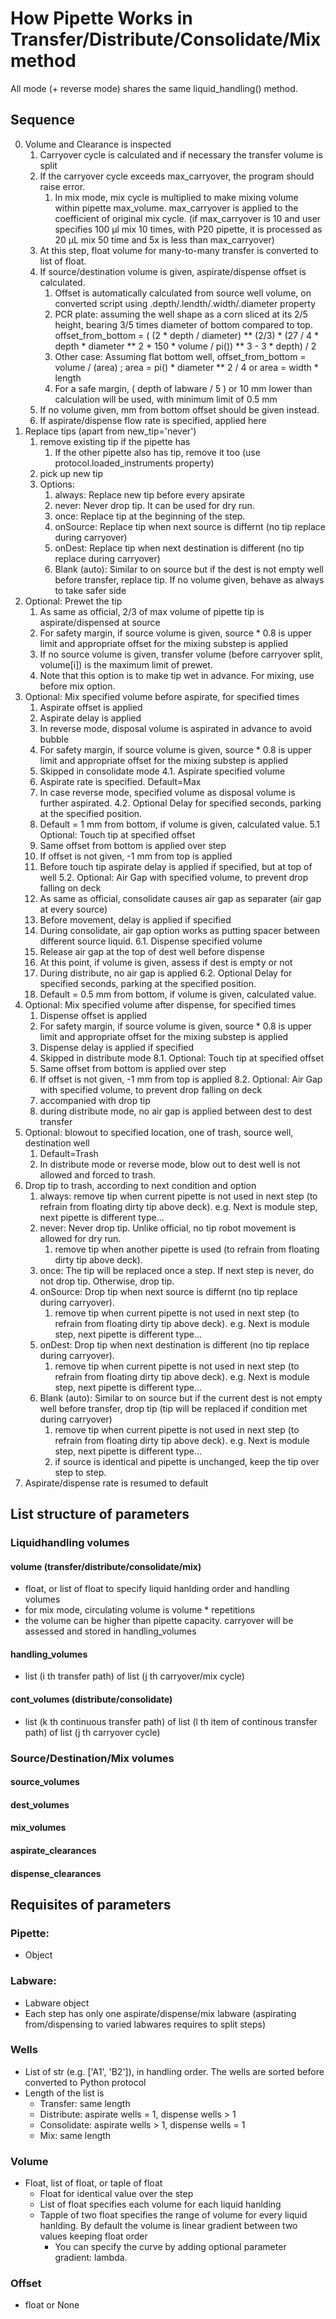 # How Pipette Works in Transfer/Distribute/Consolidate/Mix method
All mode (+ reverse mode) shares the same liquid_handling() method.
## Sequence
0. Volume and Clearance is inspected
    1. Carryover cycle is calculated and if necessary the transfer volume is split
    2. If the carryover cycle exceeds max_carryover, the program should raise error.
        1. In mix mode, mix cycle is multiplied to make mixing volume within pipette max_volume. max_carryover is applied to the coefficient of original mix cycle. (if max_carryover is 10 and user specifies 100 µl mix 10 times, with P20 pipette, it is processed as 20 µL mix 50 time and 5x is less than max_carryover)
    3. At this step, float volume for many-to-many transfer is converted to list of float.
    4. If source/destination volume is given, aspirate/dispense offset is calculated.
        1. Offset is automatically calculated from source well volume, on converted script using .depth/.lendth/.width/.diameter property
        2. PCR plate: assuming the well shape as a corn sliced at its 2/5 height, bearing 3/5 times diameter of bottom compared to top. offset_from_bottom = ( (2 * depth / diameter) ** (2/3) * (27 / 4 * depth * diameter ** 2 + 150 * volume / pi()) ** 3 - 3 * depth) / 2
        3. Other case: Assuming flat bottom well, offset_from_bottom = volume / (area) ; area = pi() * diameter ** 2 / 4 or area = width * length
        4. For a safe margin, ( depth of labware / 5 ) or 10 mm lower than calculation will be used, with minimum limit of 0.5 mm
    5. If no volume given, mm from bottom offset should be given instead.
    6. If aspirate/dispense flow rate is specified, applied here
1. Replace tips (apart from new_tip='never')
    1. remove existing tip if the pipette has
        1. If the other pipette also has tip, remove it too (use protocol.loaded_instruments property)
    2. pick up new tip
    3. Options:
        1. always: Replace new tip before every apsirate
        2. never: Never drop tip. It can be used for dry run.
        3. once: Replace tip at the beginning of the step.
        4. onSource: Replace tip when next source is differnt (no tip replace during carryover)
        5. onDest: Replace tip when next destination is different (no tip replace during carryover)
        6. Blank (auto): Similar to on source but if the dest is not empty well before transfer, replace tip. If no volume given, behave as always to take safer side
2. Optional: Prewet the tip
    1. As same as official, 2/3 of max volume of pipette tip is aspirate/dispensed at source
    2. For safety margin, if source volume is given, source * 0.8 is upper limit and appropriate offset for the mixing substep is applied
    3. If no source volume is given, transfer volume (before carryover split, volume[i]) is the maximum limit of prewet.
    4. Note that this option is to make tip wet in advance. For mixing, use before mix option.
3. Optional: Mix specified volume before aspirate, for specified times
    1. Aspirate offset is applied
    2. Aspirate delay is applied
    3. In reverse mode, disposal volume is aspirated in advance to avoid bubble
    4. For safety margin, if source volume is given, source * 0.8 is upper limit and appropriate offset for the mixing substep is applied
    5. Skipped in consolidate mode
4.1. Aspirate specified volume
    1. Aspirate rate is specified. Default=Max
    2. In case reverse mode, specified volume as disposal volume is further aspirated.
4.2. Optional Delay for specified seconds, parking at the specified position.
    1. Default = 1 mm from bottom, if volume is given, calculated value.
5.1 Optional: Touch tip at specified offset
    1. Same offset from bottom is applied over step
    2. If offset is not given, -1 mm from top is applied
    3. Before touch tip aspirate delay is applied if specified, but at top of well 
5.2. Optional: Air Gap with specified volume, to prevent drop falling on deck
    1. As same as official, consolidate causes air gap as separater (air gap at every source)
    2. Before movement, delay is applied if specified
    3. During consolidate, air gap option works as putting spacer between different source liquid.
6.1. Dispense specified volume
    1. Release air gap at the top of dest well before dispense
    2. At this point, if volume is given, assess if dest is empty or not
    3. During distribute, no air gap is applied
6.2. Optional Delay for specified seconds, parking at the specified position.
    1. Default = 0.5 mm from bottom, if volume is given, calculated value.
7. Optional: Mix specified volume after dispense, for specified times
    1. Dispense offset is applied
    2. For safety margin, if source volume is given, source * 0.8 is upper limit and appropriate offset for the mixing substep is applied
    3. Dispense delay is applied if specified
    4. Skipped in distribute mode
8.1. Optional: Touch tip at specified offset
    1. Same offset from bottom is applied over step
    2. If offset is not given, -1 mm from top is applied
8.2. Optional: Air Gap with specified volume, to prevent drop falling on deck
    1. accompanied with drop tip
    2. during distribute mode, no air gap is applied between dest to dest transfer
16. Optional: blowout to specified location, one of trash, source well, destination well
    1. Default=Trash
    2. In distribute mode or reverse mode, blow out to dest well is not allowed and forced to trash.
17. Drop tip to trash, according to next condition and option
    1. always: remove tip when current pipette is not used in next step (to refrain from floating dirty tip above deck). e.g. Next is module step, next pipette is different type...
    2. never: Never drop tip. Unlike official, no tip robot movement is allowed for dry run.
        1. remove tip when another pipette is used (to refrain from floating dirty tip above deck).
    3. once: The tip will be replaced once a step. If next step is never, do not drop tip. Otherwise, drop tip.
    4. onSource: Drop tip when next source is differnt (no tip replace during carryover).
        1. remove tip when current pipette is not used in next step (to refrain from floating dirty tip above deck). e.g. Next is module step, next pipette is different type...
    5. onDest: Drop tip when next destination is different (no tip replace during carryover). 
        1. remove tip when current pipette is not used in next step (to refrain from floating dirty tip above deck). e.g. Next is module step, next pipette is different type...
    6. Blank (auto): Similar to on source but if the current dest is not empty well before transfer, drop tip (tip will be replaced if condition met during carryover)
        1. remove tip when current pipette is not used in next step (to refrain from floating dirty tip above deck). e.g. Next is module step, next pipette is different type...
        2. if source is identical and pipette is unchanged, keep the tip over step to step.
18. Aspirate/dispense rate is resumed to default
## List structure of parameters
### Liquidhandling volumes
#### volume (transfer/distribute/consolidate/mix)
- float, or list of float to specify liquid hanlding order and handling volumes
- for mix mode, circulating volume is volume * repetitions
- the volume can be higher than pipette capacity. carryover will be assessed and stored in handling_volumes 
#### handling_volumes 
- list (i th transfer path) of list (j th carryover/mix cycle)
#### cont_volumes (distribute/consolidate)
- list (k th continuous transfer path) of list (l th item of continous transfer path) of list (j th carryover cycle) 
### Source/Destination/Mix volumes
#### source_volumes
#### dest_volumes
#### mix_volumes
#### aspirate_clearances
#### dispense_clearances
## Requisites of parameters
### Pipette:
- Object
### Labware: 
- Labware object
- Each step has only one aspirate/dispense/mix labware (aspirating from/dispensing to varied labwares requires to split steps)
### Wells
- List of str (e.g. ['A1', 'B2']), in handling order. The wells are sorted before converted to Python protocol
- Length of the list is
  - Transfer: same length
  - Distribute: aspirate wells = 1, dispense wells > 1
  - Consolidate: aspirate wells > 1, dispense wells = 1
  - Mix: same length
### Volume
- Float, list of float, or taple of float
  - Float for identical value over the step
  - List of float specifies each volume for each liquid hanlding
  - Tapple of two float specifies the range of volume for every liquid hanlding. By default the volume is linear gradient between two values keeping float order
    - You can specify the curve by adding optional parameter gradient: lambda.
### Offset
- float or None
